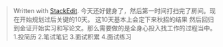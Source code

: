 


> Written with [StackEdit](https://stackedit.io/).
> 今天还好健身了，然后第一时间打扫完了房间。现在开始规划过后关键的10天。
> 这10天基本上会定下来秋招的结果
然后回归到金证开始实习和写论文。那么需要做的是全身心投入找工作的过程当中。
1.投简历
2.笔试笔记
3.面试积累
4.面试练习
<!--stackedit_data:
eyJoaXN0b3J5IjpbLTExNTM4Njk1MjBdfQ==
-->